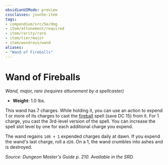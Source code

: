 ```yaml
---
obsidianUIMode: preview
cssclasses: json5e-item
tags:
- compendium/src/5e/dmg
- item/attunement/required
- item/rarity/rare
- item/tier/major
- item/wondrous/wand
aliases: 
- "Wand of Fireballs"
---
```

# Wand of Fireballs
*Wand, major, rare (requires attunement by a spellcaster)*  

- **Weight**: 1.0 lbs.

This wand has 7 charges. While holding it, you can use an action to expend 1 or more of its charges to cast the [fireball](z_compendium/spells/fireball.md) spell (save DC 15) from it. For 1 charge, you cast the 3rd-level version of the spell. You can increase the spell slot level by one for each additional charge you expend.

The wand regains `1d6 + 1` expended charges daily at dawn. If you expend the wand's last charge, roll a `d20`. On a 1, the wand crumbles into ashes and is destroyed.

*Source: Dungeon Master's Guide p. 210. Available in the SRD.*